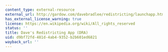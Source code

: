 ```yaml
---
content_type: external-resource
external_url: http://gardow.com/davebradlee/redistricting/launchapp.html
has_external_license_warning: true
license: https://en.wikipedia.org/wiki/All_rights_reserved
status: ''
title: Dave's Redistricting App (DRA)
uid: d9bf72fd-481d-4ab4-9352-b2b601ed6821
wayback_url: ''
---
```

